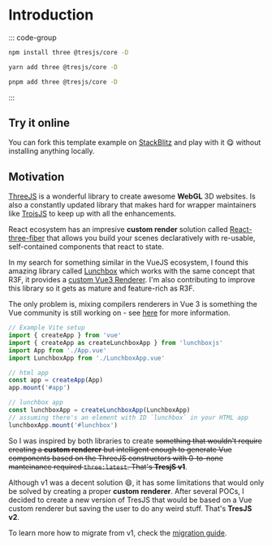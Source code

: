 # Introduction

<ClientOnly>
    <FirstScene style="aspect-ratio: 16/9; height: auto; margin: 2rem 0; border-radius: 8px; overflow:hidden;"/>
</ClientOnly>

::: code-group

```bash [npm]
npm install three @tresjs/core -D
```

```bash [yarn]
yarn add three @tresjs/core -D
```

```bash [pnpm]
pnpm add three @tresjs/core -D
```

:::

## Try it online

You can fork this template example on [StackBlitz](https://stackblitz.com/edit/tresjs-basic?file=src/App.vue) and play with it 😋 without installing anything locally.

<StackBlitzEmbed projectId="tresjs-basic" />

## Motivation

[ThreeJS](https://threejs.org/) is a wonderful library to create awesome **WebGL** 3D websites. Is also a constantly updated library that makes hard for wrapper maintainers like [TroisJS](https://troisjs.github.io/) to keep up with all the enhancements.

React ecosystem has an impresive **custom render** solution called [React-three-fiber](https://docs.pmnd.rs/react-three-fiber) that allows you build your scenes declaratively with re-usable, self-contained components that react to state.

In my search for something similar in the VueJS ecosystem, I found this amazing library called [Lunchbox](https://github.com/breakfast-studio/lunchboxjs) which works with the same concept that R3F, it provides a [custom Vue3 Renderer](https://vuejs.org/api/custom-renderer.html). I'm also contributing to improve this library so it gets as mature and feature-rich as R3F.

The only problem is, mixing compilers renderers in Vue 3 is something the Vue community is still working on - see [here](https://github.com/vuejs/vue-loader/pull/1645) for more information.

```ts
// Example Vite setup
import { createApp } from 'vue'
import { createApp as createLunchboxApp } from 'lunchboxjs'
import App from './App.vue'
import LunchboxApp from './LunchboxApp.vue'

// html app
const app = createApp(App)
app.mount('#app')

// lunchbox app
const lunchboxApp = createLunchboxApp(LunchboxApp)
// assuming there's an element with ID `lunchbox` in your HTML app
lunchboxApp.mount('#lunchbox')
```

So I was inspired by both libraries to create ~~something that wouldn't require creating a **custom renderer** but intelligent enough to generate Vue components based on the ThreeJS constructors with 0-to-none manteinance required `three:latest`. That's **TresjS v1**~~.

Although v1 was a decent solution 😄, it has some limitations that would only be solved by creating a proper **custom renderer**. After several POCs, I decided to create a new version of TresJS that would be based on a Vue custom renderer but saving the user to do any weird stuff. That's **TresJS v2**.

To learn more how to migrate from v1, check the [migration guide](/guide/migration-guide.html).
